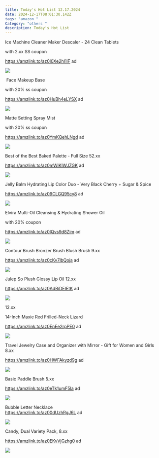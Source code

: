 ```yaml
---
title: Today's Hot List 12.17.2024
date: 2024-12-17T08:01:30.142Z
tags: "amazon "
Category: "others "
description: Today's Hot List
---
```

<!--StartFragment-->

Ice Machine Cleaner Maker Descaler - 24 Clean Tablets 

w﻿ith 2.xx SS coupon 

https://amzlink.to/az0I0Xe2hl1lF  ad <!--StartFragment-->

![](https://m.media-amazon.com/images/I/817IZtcERFL._AC_SL1500_.jpg)

<!--EndFragment-->

<!--StartFragment-->

 Face Makeup Base  

w﻿ith 20% ss coupon 

https://amzlink.to/az0HuBh4eLYSX  ad 

<!--StartFragment-->

![](https://m.media-amazon.com/images/I/61LDQRdiH3L._SL1500_.jpg)

<!--StartFragment-->

<!--StartFragment-->

Matte Setting Spray Mist

with 20% ss coupon

https://amzlink.to/az0YmKQehLNgd ad

<!--StartFragment-->

![](https://m.media-amazon.com/images/I/51KJp4Sgg9L._SL1500_.jpg)

<!--EndFragment-->

<!--StartFragment-->

Best of the Best Baked Palette - Full Size 52.xx

https://amzlink.to/az0mWIKIWJZGK ad

<!--EndFragment--><!--StartFragment-->

![](https://m.media-amazon.com/images/I/71Oul3dng1L._SL1500_.jpg)



<!--StartFragment-->

Jelly Balm Hydrating Lip Color Duo - Very Black Cherry + Sugar & Spice

https://amzlink.to/az09CLGQ95cy8 ad

<!--EndFragment-->

![](https://m.media-amazon.com/images/I/61VonOYb3+L._SL1500_.jpg)

<!--StartFragment-->

Elvira Multi-Oil Cleansing & Hydrating Shower Oil

with 20% coupon

https://amzlink.to/az0IQvs9d8Zim ad

<!--StartFragment-->

![](https://m.media-amazon.com/images/I/716VpJN6+tL._SL1500_.jpg)

<!--EndFragment-->

<!--StartFragment-->

Contour Brush Bronzer Brush Blush Brush 9.xx

https://amzlink.to/az0cKv7lbQoja ad

<!--EndFragment-->



<!--StartFragment-->

![](https://m.media-amazon.com/images/I/61X7hXXjoUL._SL1500_.jpg)







<!--StartFragment-->

Julep So Plush Glossy Lip Oil 12.xx

https://amzlink.to/az0AdBiDEIEtK ad

<!--EndFragment-->

![](https://m.media-amazon.com/images/I/71xhG4sLQaL._SL1500_.jpg)

<!--EndFragment-->

<!--StartFragment-->

12.xx

14-Inch Maxie Red Frilled-Neck Lizard

https://amzlink.to/az0EnEe2rpPE0 ad

<!--StartFragment-->

![](https://m.media-amazon.com/images/I/71vuN55UYvL._AC_SL1500_.jpg)



<!--StartFragment-->

Travel Jewelry Case and Organizer with Mirror - Gift for Women and Girls 8.xx

https://amzlink.to/az0HWFAkyzd9g ad

<!--StartFragment-->

![](https://m.media-amazon.com/images/I/71Ta1alrfBL._AC_SL1500_.jpg)

<!--StartFragment-->

Basic Paddle Brush 5.xx

https://amzlink.to/az0eTk1umF5Ia ad

<!--EndFragment-->

![](https://m.media-amazon.com/images/I/71rIx6zzFqL._AC_SL1500_.jpg)

<!--EndFragment-->

<!--StartFragment-->

Bubble Letter Necklace\
https://amzlink.to/az00dUzhRgJ6L ad

<!--StartFragment-->

![](https://m.media-amazon.com/images/I/61cz+5be54L._AC_SY535_.jpg)

<!--EndFragment-->

<!--StartFragment-->

Candy, Dual Variety Pack, 8.xx

https://amzlink.to/az0EKvVjGzhg0 ad

<!--StartFragment-->

![](https://m.media-amazon.com/images/I/81FxrDw89BL._SL1500_.jpg)

<!--EndFragment-->